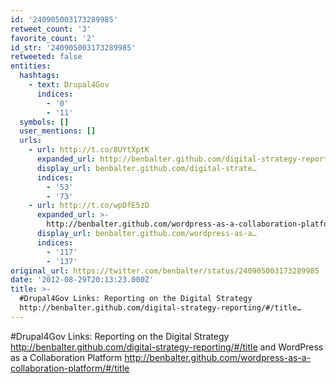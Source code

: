 ```yaml
---
id: '240905003173289985'
retweet_count: '3'
favorite_count: '2'
id_str: '240905003173289985'
retweeted: false
entities:
  hashtags:
    - text: Drupal4Gov
      indices:
        - '0'
        - '11'
  symbols: []
  user_mentions: []
  urls:
    - url: http://t.co/8UYtXptK
      expanded_url: http://benbalter.github.com/digital-strategy-reporting/#/title
      display_url: benbalter.github.com/digital-strate…
      indices:
        - '53'
        - '73'
    - url: http://t.co/wpDfE5zD
      expanded_url: >-
        http://benbalter.github.com/wordpress-as-a-collaboration-platform/#/title
      display_url: benbalter.github.com/wordpress-as-a…
      indices:
        - '117'
        - '137'
original_url: https://twitter.com/benbalter/status/240905003173289985
date: '2012-08-29T20:13:23.000Z'
title: >-
  #Drupal4Gov Links: Reporting on the Digital Strategy
  http://benbalter.github.com/digital-strategy-reporting/#/title…
---
```


#Drupal4Gov Links: Reporting on the Digital Strategy http://benbalter.github.com/digital-strategy-reporting/#/title and WordPress as a 
Collaboration Platform http://benbalter.github.com/wordpress-as-a-collaboration-platform/#/title